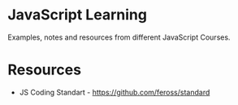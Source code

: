 # JavaScript Learning
Examples, notes and resources from different JavaScript Courses.

# Resources
- JS Coding Standart - https://github.com/feross/standard